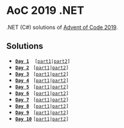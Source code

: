 # AoC 2019 .NET

.NET (C#) solutions of [Advent of Code 2019](https://adventofcode.com/2019).

## Solutions

* [**`Day 1`**](https://github.com/melanchall/aoc2019net/blob/master/Aoc2019Net/Days/Day1.cs) ` ` `[`[`part1`](https://github.com/melanchall/aoc2019net/blob/806adc6b5e53da2ddeab753d6e4968f0e0fd2e74/Aoc2019Net/Days/Day1.cs#L10)`|`[`part2`](https://github.com/melanchall/aoc2019net/blob/806adc6b5e53da2ddeab753d6e4968f0e0fd2e74/Aoc2019Net/Days/Day1.cs#L12)`]`
* [**`Day 2`**](https://github.com/melanchall/aoc2019net/blob/master/Aoc2019Net/Days/Day2.cs) ` [`[`part1`](https://github.com/melanchall/aoc2019net/blob/806adc6b5e53da2ddeab753d6e4968f0e0fd2e74/Aoc2019Net/Days/Day2.cs#L9)`|`[`part2`](https://github.com/melanchall/aoc2019net/blob/806adc6b5e53da2ddeab753d6e4968f0e0fd2e74/Aoc2019Net/Days/Day2.cs#L11)`]`
* [**`Day 3`**](https://github.com/melanchall/aoc2019net/blob/master/Aoc2019Net/Days/Day3.cs) ` [`[`part1`](https://github.com/melanchall/aoc2019net/blob/806adc6b5e53da2ddeab753d6e4968f0e0fd2e74/Aoc2019Net/Days/Day3.cs#L20)`|`[`part2`](https://github.com/melanchall/aoc2019net/blob/806adc6b5e53da2ddeab753d6e4968f0e0fd2e74/Aoc2019Net/Days/Day3.cs#L23)`]`
* [**`Day 4`**](https://github.com/melanchall/aoc2019net/blob/master/Aoc2019Net/Days/Day4.cs) ` [`[`part1`](https://github.com/melanchall/aoc2019net/blob/806adc6b5e53da2ddeab753d6e4968f0e0fd2e74/Aoc2019Net/Days/Day4.cs#L7)`|`[`part2`](https://github.com/melanchall/aoc2019net/blob/806adc6b5e53da2ddeab753d6e4968f0e0fd2e74/Aoc2019Net/Days/Day4.cs#L9)`]`
* [**`Day 5`**](https://github.com/melanchall/aoc2019net/blob/master/Aoc2019Net/Days/Day5.cs) ` [`[`part1`](https://github.com/melanchall/aoc2019net/blob/806adc6b5e53da2ddeab753d6e4968f0e0fd2e74/Aoc2019Net/Days/Day5.cs#L30)`|`[`part2`](https://github.com/melanchall/aoc2019net/blob/806adc6b5e53da2ddeab753d6e4968f0e0fd2e74/Aoc2019Net/Days/Day5.cs#L32)`]`
* [**`Day 6`**](https://github.com/melanchall/aoc2019net/blob/master/Aoc2019Net/Days/Day6.cs) ` [`[`part1`](https://github.com/melanchall/aoc2019net/blob/d3f6b5a75ae65da4ff1c547afeb87f08e8bc072a/Aoc2019Net/Days/Day6.cs#L9)`|`[`part2`](https://github.com/melanchall/aoc2019net/blob/d3f6b5a75ae65da4ff1c547afeb87f08e8bc072a/Aoc2019Net/Days/Day6.cs#L26)`]`
* [**`Day 7`**](https://github.com/melanchall/aoc2019net/blob/master/Aoc2019Net/Days/Day7.cs) ` [`[`part1`](https://github.com/melanchall/aoc2019net/blob/fcfb5d9c7277f111bc972348ff9c39a0d7f48807/Aoc2019Net/Days/Day7.cs#L28)`|`[`part2`](https://github.com/melanchall/aoc2019net/blob/fcfb5d9c7277f111bc972348ff9c39a0d7f48807/Aoc2019Net/Days/Day7.cs#L54)`]`
* [**`Day 8`**](https://github.com/melanchall/aoc2019net/blob/master/Aoc2019Net/Days/Day8.cs) ` [`[`part1`](https://github.com/melanchall/aoc2019net/blob/25c3295991984783a18a9698862f3b465a64be5d/Aoc2019Net/Days/Day8.cs#L13)`|`[`part2`](https://github.com/melanchall/aoc2019net/blob/25c3295991984783a18a9698862f3b465a64be5d/Aoc2019Net/Days/Day8.cs#L20)`]`
* [**`Day 9`**](https://github.com/melanchall/aoc2019net/blob/master/Aoc2019Net/Days/Day9.cs) ` [`[`part1`](https://github.com/melanchall/aoc2019net/blob/bb8fd5a639eb8a7cf1d7fd720c4b926eb73072ba/Aoc2019Net/Days/Day9.cs#L10)`|`[`part2`](https://github.com/melanchall/aoc2019net/blob/bb8fd5a639eb8a7cf1d7fd720c4b926eb73072ba/Aoc2019Net/Days/Day9.cs#L12)`]`
* [**`Day 10`**](https://github.com/melanchall/aoc2019net/blob/master/Aoc2019Net/Days/Day10.cs) `[`[`part1`](https://github.com/melanchall/aoc2019net/blob/1231b339ba600007316e17f51b272f9bddc1f28a/Aoc2019Net/Days/Day10.cs#L24)`|`[`part2`](https://github.com/melanchall/aoc2019net/blob/1231b339ba600007316e17f51b272f9bddc1f28a/Aoc2019Net/Days/Day10.cs#L30)`]`
